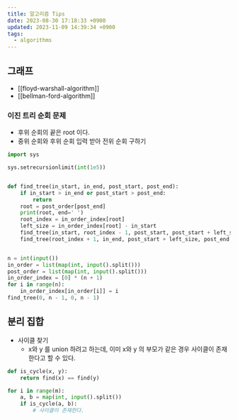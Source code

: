 ```yaml
---
title: 알고리즘 Tips
date: 2023-08-30 17:18:33 +0900
updated: 2023-11-09 14:39:34 +0900
tags:
  - algorithms
---
```


## 그래프

- [[floyd-warshall-algorithm]]
- [[bellman-ford-algorithm]]

### 이진 트리 순회 문제

- 후위 순회의 끝은 root 이다.
- 중위 순회와 후위 순회 입력 받아 전위 순회 구하기

```python
import sys

sys.setrecursionlimit(int(1e5))


def find_tree(in_start, in_end, post_start, post_end):
    if in_start > in_end or post_start > post_end:
        return
    root = post_order[post_end]
    print(root, end=' ')
    root_index = in_order_index[root]
    left_size = in_order_index[root] - in_start
    find_tree(in_start, root_index - 1, post_start, post_start + left_size - 1)
    find_tree(root_index + 1, in_end, post_start + left_size, post_end - 1)


n = int(input())
in_order = list(map(int, input().split()))
post_order = list(map(int, input().split()))
in_order_index = [0] * (n + 1)
for i in range(n):
    in_order_index[in_order[i]] = i
find_tree(0, n - 1, 0, n - 1)
```

## 분리 집합

- 사이클 찾기
	- x와 y 를 union 하려고 하는데, 이미 x와 y 의 부모가 같은 경우 사이클이 존재한다고 할 수 있다.

```python
def is_cycle(x, y):
	return find(x) == find(y)

for i in range(m):  
	a, b = map(int, input().split()) 
	if is_cycle(a, b): 
		# 사이클이 존재한다.
```